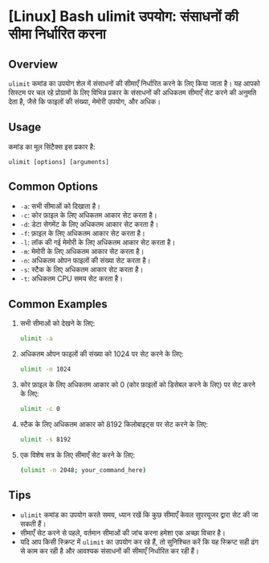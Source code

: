 # [Linux] Bash ulimit उपयोग: संसाधनों की सीमा निर्धारित करना

## Overview
`ulimit` कमांड का उपयोग शेल में संसाधनों की सीमाएँ निर्धारित करने के लिए किया जाता है। यह आपको सिस्टम पर चल रहे प्रोग्रामों के लिए विभिन्न प्रकार के संसाधनों की अधिकतम सीमाएँ सेट करने की अनुमति देता है, जैसे कि फाइलों की संख्या, मेमोरी उपयोग, और अधिक।

## Usage
कमांड का मूल सिंटैक्स इस प्रकार है:
```
ulimit [options] [arguments]
```

## Common Options
- `-a`: सभी सीमाओं को दिखाता है।
- `-c`: कोर फ़ाइल के लिए अधिकतम आकार सेट करता है।
- `-d`: डेटा सेगमेंट के लिए अधिकतम आकार सेट करता है।
- `-f`: फ़ाइल के लिए अधिकतम आकार सेट करता है।
- `-l`: लॉक की गई मेमोरी के लिए अधिकतम आकार सेट करता है।
- `-m`: मेमोरी के लिए अधिकतम आकार सेट करता है।
- `-n`: अधिकतम ओपन फाइलों की संख्या सेट करता है।
- `-s`: स्टैक के लिए अधिकतम आकार सेट करता है।
- `-t`: अधिकतम CPU समय सेट करता है।

## Common Examples
1. सभी सीमाओं को देखने के लिए:
   ```bash
   ulimit -a
   ```

2. अधिकतम ओपन फाइलों की संख्या को 1024 पर सेट करने के लिए:
   ```bash
   ulimit -n 1024
   ```

3. कोर फ़ाइल के लिए अधिकतम आकार को 0 (कोर फ़ाइलों को डिसेबल करने के लिए) पर सेट करने के लिए:
   ```bash
   ulimit -c 0
   ```

4. स्टैक के लिए अधिकतम आकार को 8192 किलोबाइट्स पर सेट करने के लिए:
   ```bash
   ulimit -s 8192
   ```

5. एक विशेष सत्र के लिए सीमाएँ सेट करने के लिए:
   ```bash
   (ulimit -n 2048; your_command_here)
   ```

## Tips
- `ulimit` कमांड का उपयोग करते समय, ध्यान रखें कि कुछ सीमाएँ केवल सुपरयूजर द्वारा सेट की जा सकती हैं।
- सीमाएँ सेट करने से पहले, वर्तमान सीमाओं की जांच करना हमेशा एक अच्छा विचार है।
- यदि आप किसी स्क्रिप्ट में `ulimit` का उपयोग कर रहे हैं, तो सुनिश्चित करें कि यह स्क्रिप्ट सही ढंग से काम कर रही है और आवश्यक संसाधनों की सीमाएँ निर्धारित कर रही हैं।